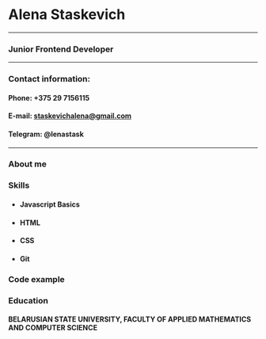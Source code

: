 
# Alena Staskevich
***
### Junior Frontend Developer
___
### Contact information:
#### Phone: +375 29 7156115
#### E-mail: staskevichalena@gmail.com
#### Telegram: @lenastask

____
### About me

### Skills
* #### Javascript Basics
* #### HTML
* #### CSS
* #### Git

### Code example

### Education
#### BELARUSIAN STATE UNIVERSITY, FACULTY OF APPLIED MATHEMATICS AND COMPUTER SCIENCE
